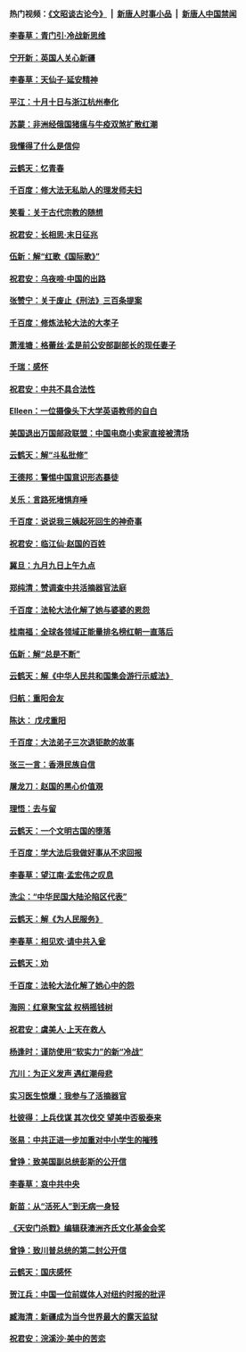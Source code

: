 #### 热门视频：[《文昭谈古论今》](https://github.com/gfw-breaker/wenzhao/blob/master/README.md?t=10261233) &nbsp;|&nbsp; [新唐人时事小品](https://github.com/gfw-breaker/ntdtv-comedy/blob/master/README.md?t=10261233) &nbsp;|&nbsp; [新唐人中国禁闻](https://github.com/gfw-breaker/ntdtv-news/blob/master/README.md?t=10261233)

#### [李春草：青门引·冷战新思维](../pages/nsc993/n10810733.md?t=10261233) 

#### [宁开新：英国人关心新疆](../pages/nsc993/n10809847.md?t=10261233) 

#### [李春草：天仙子‧延安精神](../pages/nsc993/n10807053.md?t=10261233) 

#### [平江：十月十日与浙江杭州奉化](../pages/nsc993/n10807043.md?t=10261233) 

#### [苏蒙：非洲经俄国猪瘟与牛疫双煞扩散红潮](../pages/nsc993/n10807031.md?t=10261233) 

#### [我懂得了什么是信仰](../pages/nsc993/n10801554.md?t=10261233) 

#### [云鹤天：忆青春](../pages/nsc993/n10802146.md?t=10261233) 

#### [千百度：修大法无私助人的理发师夫妇](../pages/nsc993/n10802411.md?t=10261233) 

#### [笑看：关于古代宗教的随想](../pages/nsc993/n10802156.md?t=10261233) 

#### [祝君安：长相思‧末日征兆](../pages/nsc993/n10802141.md?t=10261233) 

#### [伍新：解“红歌《国际歌》”](../pages/nsc993/n10800387.md?t=10261233) 

#### [祝君安：乌夜啼‧中国的出路](../pages/nsc993/n10800368.md?t=10261233) 

#### [张赞宁：关于废止《刑法》三百条提案](../pages/nsc993/n10800416.md?t=10261233) 

#### [千百度：修炼法轮大法的大孝子](../pages/nsc993/n10799615.md?t=10261233) 

#### [萧淮塘：格蕾丝‧孟是前公安部副部长的现任妻子](../pages/nsc993/n10799586.md?t=10261233) 

#### [千瑞：感怀](../pages/nsc993/n10799581.md?t=10261233) 

#### [祝君安：中共不具合法性](../pages/nsc993/n10798264.md?t=10261233) 

#### [EIleen：一位摄像头下大学英语教师的自白](../pages/nsc993/n10797002.md?t=10261233) 

#### [美国退出万国邮政联盟：中国电商小卖家直接被清场](../pages/nsc993/n10794894.md?t=10261233) 

#### [云鹤天：解“斗私批修”](../pages/nsc993/n10794890.md?t=10261233) 

#### [王德邦：警惕中国意识形态暴徒](../pages/nsc993/n10794883.md?t=10261233) 

#### [关乐：言路死堵惧弃唾](../pages/nsc993/n10794076.md?t=10261233) 

#### [千百度：说说我三姨起死回生的神奇事](../pages/nsc993/n10794283.md?t=10261233) 

#### [祝君安：临江仙‧赵国的百姓](../pages/nsc993/n10794048.md?t=10261233) 

#### [冀旦：九月九日上午九点](../pages/nsc993/n10794036.md?t=10261233) 

#### [郑纯清：赞调查中共活摘器官法庭](../pages/nsc993/n10791263.md?t=10261233) 

#### [千百度：法轮大法化解了她与婆婆的恩怨](../pages/nsc993/n10791631.md?t=10261233) 

#### [桂南福：全球各领域正能量排名榜红朝一直落后](../pages/nsc993/n10791212.md?t=10261233) 

#### [伍新：解“总是不断”](../pages/nsc993/n10791175.md?t=10261233) 

#### [云鹤天：解《中华人民共和国集会游行示威法》](../pages/nsc993/n10788984.md?t=10261233) 

#### [归航：重阳会友](../pages/nsc993/n10788972.md?t=10261233) 

#### [陈达： 戊戌重阳](../pages/nsc993/n10788955.md?t=10261233) 

#### [千百度：大法弟子三次退钜款的故事](../pages/nsc993/n10788888.md?t=10261233) 

#### [张三一言：香港民族自信](../pages/nsc993/n10788940.md?t=10261233) 

#### [屠龙刀：赵国的黑心价值覌](../pages/nsc993/n10786800.md?t=10261233) 

#### [理悟：去与留](../pages/nsc993/n10786798.md?t=10261233) 

#### [云鹤天：一个文明古国的堕落](../pages/nsc993/n10786791.md?t=10261233) 

#### [千百度：学大法后我做好事从不求回报](../pages/nsc993/n10786688.md?t=10261233) 

#### [李春草：望江南‧孟宏伟之叹息](../pages/nsc993/n10786183.md?t=10261233) 

#### [洗尘：“中华民国大陆沦陷区代表”](../pages/nsc993/n10786166.md?t=10261233) 

#### [云鹤天：解《为人民服务》](../pages/nsc993/n10786176.md?t=10261233) 

#### [李春草：相见欢‧请中共入瓮](../pages/nsc993/n10785067.md?t=10261233) 

#### [云鹤天：劝](../pages/nsc993/n10785051.md?t=10261233) 

#### [千百度：法轮大法化解了她心中的怨](../pages/nsc993/n10783905.md?t=10261233) 

#### [海网：红章聚宝盆 权柄摇钱树](../pages/nsc993/n10783866.md?t=10261233) 

#### [祝君安：虞美人‧上天在救人](../pages/nsc993/n10783846.md?t=10261233) 

#### [杨逢时：谨防使用“软实力”的新“冷战”](../pages/nsc993/n10783795.md?t=10261233) 

#### [亢川：为正义发声 遇红潮母悲](../pages/nsc993/n10783768.md?t=10261233) 

#### [实习医生惊爆：我参与了活摘器官](../pages/nsc993/n10782508.md?t=10261233) 

#### [杜彼得：上兵伐谋 其次伐交 望美中否极泰来](../pages/nsc993/n10782571.md?t=10261233) 

#### [张易：中共正进一步加重对中小学生的摧残](../pages/nsc993/n10781866.md?t=10261233) 

#### [曾铮：致美国副总统彭斯的公开信](../pages/nsc993/n10779942.md?t=10261233) 

#### [李春草：哀中共中央](../pages/nsc993/n10778921.md?t=10261233) 

#### [新苗：从“活死人”到无病一身轻](../pages/nsc993/n10778538.md?t=10261233) 

#### [《天安门杀戮》编辑获澳洲齐氏文化基金会奖](../pages/nsc993/n10777219.md?t=10261233) 

#### [曾铮：致川普总统的第二封公开信](../pages/nsc993/n10777329.md?t=10261233) 

#### [云鹤天：国庆感怀](../pages/nsc993/n10775823.md?t=10261233) 

#### [贺江兵：中国一位前媒体人对纽约时报的批评](../pages/nsc993/n10776626.md?t=10261233) 

#### [臧海清：新疆成为当今世界最大的露天监狱](../pages/nsc993/n10775817.md?t=10261233) 

#### [祝君安：浣溪沙‧美中的苦恋](../pages/nsc993/n10775813.md?t=10261233) 

